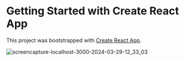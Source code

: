 # Getting Started with Create React App
This project was bootstrapped with [Create React App](https://github.com/facebook/create-react-app).

![screencapture-localhost-3000-2024-03-29-12_33_03](https://github.com/NielayShintre/Coffee-Shop-Listing-App/assets/58285218/de4f684e-d369-4ce8-aeeb-6e7c12cbe2ad)


